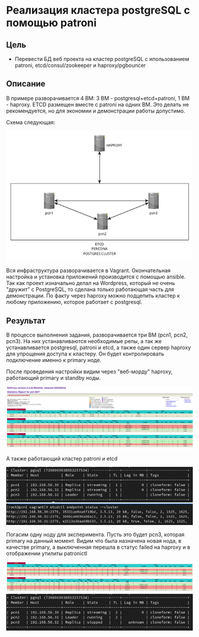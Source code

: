 # Реализация кластера postgreSQL с помощью patroni

## Цель

+ Перевести БД веб проекта на кластер postgreSQL с ипользованием patroni, etcd/consul/zookeeper и haproxy/pgbouncer

## Описание

В примере разворачивается 4 ВМ: 3 ВМ - postgresql+etcd+patroni, 1 ВМ - haproxy. ETCD размещен вместе с patroni на одних ВМ. Это делать не рекомендуется, но для экономии и демонстрации работы допустимо.

Схема следующая:

!['Scheme'](./Image/Percona.png)

Вся инфраструктура разворачивается в Vagrant. Окончательная настройка и установка приложений производится с помощью ansible. Так как проект изначально делал на Wordpress, который не очень "дружит" с PostgreSQL, то сделана только работающая часть для демонстрации. По факту через haproxy можно подцепить кластер к любому приложению, которое работает с postgresql.

## Результат

В процессе выполнения задания, разворачивается три ВМ (pcn1, pcn2, pcn3). На них устанавливаются необходимые репы, а так же устанавливается postgresql, patroni и etcd, а также один сервер haproxy для упрощения доступа к кластеру. Он будет контролировать подключение именно к primary ноде.

После проведения настройки видим через "веб-морду" haproxy, работающий primary и standby ноды.

!['haproxy'](./Image/haproxy.png)

 А также работающий кластер patroni и etcd

!['patroni_ok'](./Image/patroni_ok.png)
!['etcdctl'](./Image/etcdctl.png)

Погасим одну ноду для эксперимента. Пусть это будет pcn3, которая primary на данный момент. Видим что была назначена новая нода, в качестве primary, а выключенная перешла в статус failed на haproxy и в отображении утилиты patronictl

!['haproxy'](./Image/haproxy1.png)
!['patroni'](./Image/patroni1.png)
